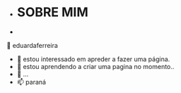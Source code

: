 - # SOBRE MIM
-
 👋 eduardaferreira
- 👀 estou interessado em apreder a fazer uma página.
- 🌱 estou aprendendo a criar uma pagina no momento..
- 💞️ ...
- 📫 paraná

<!---
eduardaferreir/eduardaferreir is a ✨ special ✨ repository because its `README.md` (this file) appears on your GitHub profile.
You can click the Preview link to take a look at your changes.
--->
